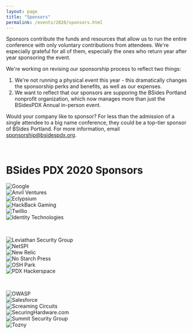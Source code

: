 ```yaml
---
layout: page
title: "Sponsors"
permalink: /events/2020/sponsors.html
---
```


Sponsors contribute the funds and resources that allow us to run the entire conference with only voluntary contributions from attendees. We're especially grateful for all of them, especially the ones who return year after year sponsoring the event.

We're working on revising our sponsorship process to reflect two things:
1. We're not running a physical event this year - this dramatically changes the sponsorship perks and benefits, as well as our expenses.
2. We want to reflect that our sponsors are supporing the BSides Portland nonprofit organization, which now manages more than just the BSidesPDX Annual in-person event.

Would your company like to sponsor? For less than the admission of a single attendee to a big name conference, they could be a top-tier sponsor of BSides Portland. For more information, email <a href="mailto:sponsorship@bsidespdx.org">sponsorship@bsidespdx.org</a>.

<p>&nbsp;</p>
<div class="row">
  <h1 class="post-title align-left">BSides PDX 2020 Sponsors</h1>
</div>
<div class="row">
  <div class="columns medium-4"><img src="/images/2020/sponsorlogos/1.svg" alt="Google" class="center"/></div>
  <div class="columns medium-4"><img src="/images/2020/sponsorlogos/2.svg" alt="Anvil Ventures" class="center"/></div>
  <div class="columns medium-4"><img src="/images/2020/sponsorlogos/3.svg" alt="Eclypsium" class="center"/></div>
</div>
<div class="row">
  <div class="columns medium-4"><img src="/images/2020/sponsorlogos/4.svg" alt="HackBack Gaming" class="center"/></div>
  <div class="columns medium-4"><img src="/images/2020/sponsorlogos/5.svg" alt="Twillio" class="center"/></div>
  <div class="columns medium-4"><img src="/images/2020/sponsorlogos/6.svg" alt="Identity Technologies" class="center"/></div>
</div>
<p>&nbsp;</p>
<div class="row">
  <div class="columns medium-4"><img src="/images/2020/sponsorlogos/7.svg" alt="Leviathan Security Group" class="center"/></div>
  <div class="columns medium-4"><img src="/images/2020/sponsorlogos/8.svg" alt="NetSPI" class="center"/></div>
  <div class="columns medium-4"><img src="/images/2020/sponsorlogos/9.svg" alt="New Relic" class="center"/></div>
</div>
<div class="row">
  <div class="columns medium-4"><img src="/images/2020/sponsorlogos/10.svg" alt="No Starch Press" class="center"/></div>
  <div class="columns medium-4"><img src="/images/2020/sponsorlogos/11.svg" alt="OSH Park" class="center"/></div>
  <div class="columns medium-4"><img src="/images/2020/sponsorlogos/12.svg" alt="PDX Hackerspace" class="center"/></div>
</div>
<p>&nbsp;</p>
<div class="row">
  <div class="columns medium-4"><img src="/images/2020/sponsorlogos/13.svg" alt="OWASP" class="center"/></div>
  <div class="columns medium-4"><img src="/images/2020/sponsorlogos/14.svg" alt="Salesforce" class="center"/></div>
  <div class="columns medium-4"><img src="/images/2020/sponsorlogos/15.svg" alt="Screaming Circuits" class="center"/></div>
</div>
<div class="row">
  <div class="columns medium-4"><img src="/images/2020/sponsorlogos/16.svg" alt="SecuringHardware.com" class="center"/></div>
  <div class="columns medium-4"><img src="/images/2020/sponsorlogos/17.svg" alt="Summit Security Group" class="center"/></div>
  <div class="columns medium-4"><img src="/images/2020/sponsorlogos/18.svg" alt="Tozny" class="center"/></div>
</div>
